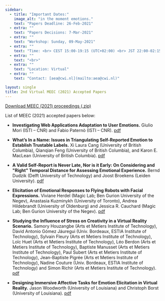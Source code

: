 ```yaml
---
sidebar:
  - title: "Important Dates:"
    image_alt: "in the moment emotions."
    text: "Papers Deadline: 26-Feb-2021"
  - extra: ""
    text: "Papers Decisions: 7-Mar-2021"
  - extra: ""
    text: "Workshop: Sunday, 09-May-2021"
  - extra: ""
    text: "Time: <br> CEST 15:00-19:15 (UTC+02:00) <br> JST 22:00-02:15 (next day) <br> PDT 06:00-10:15"
  - extra: ""
    text: "<br>"
  - extra: ""
    text: "Location: Virtual"
  - extra: ""
    text: "Contact: [aea@cwi.nl](mailto:aea@cwi.nl)"

layout: single
title: 2nd Virtual MEEC (2021) Accepted Papers
---
```


[Download MEEC (2021) proceedings (.zip)](./papers/2021/MEEC_2021_proceedings.zip)


List of MEEC (2021) accepted papers below:

- **Investigating Web Applications Adaptation to User Emotions.** Giulio Mori (ISTI – CNR) and Fabio Paternò (ISTI – CNR). [pdf](./papers/2021/MEEC_2021_paper_1.pdf)

- **What’s In a Name: Issues in Triangulating Self-Reported Emotion to Establish Trustable Labels.**
Xi Laura Cang (University of British Columbia), Qianqian Feng (University of British Columbia), and Karon E. MacLean (University of British Columbia). [pdf](./papers/2021/MEEC_2021_paper_2.pdf)

- **A Valid Self-Report is Never Late, Nor is it Early: On Considering and "Right" Temporal Distance for Assessing Emotional Experience.** Bernd Dudzik (Delft University of Technology) and Joost Broekens (Leiden University). [pdf](./papers/2021/MEEC_2021_paper_3.pdf)

- **Elicitation of Emotional Responses to Flying Robots with Facial Expressions.** Viviane Herdel (Magic Lab; Ben Gurion University of the Negev), Anastasia Kuzminykh (University of Toronto), Andrea Hildebrandt (University of Oldenburg) and Jessica R. Cauchard (Magic Lab; Ben Gurion University of the Negev). [pdf](./papers/2021/MEEC_2021_paper_4.pdf)

- **Studying the Influence of Stress on Creativity in a Virtual Reality Scenario.** Samory Houzangbe (Arts et Metiers Institute of Technology), David Antonio Gómez Jáuregui (Univ. Bordeaux, ESTIA Institute of Technology), Sylvain Fleury (Arts et Metiers Institute of Technology), Loïc Huet (Arts et Metiers Institute of Technology), Léo Berdon (Arts et Metiers Institute of Technology), Baptiste Manusset (Arts et Metiers Institute of Technology), Paul Subert (Arts et Metiers Institute of Technology), Jean-Baptiste Pigrée (Arts et Metiers Institute of Technology), Nadine Couture (Univ. Bordeaux, ESTIA Institute of Technology) and Simon Richir (Arts et Metiers Institute of Technology). [pdf](./papers/2021/MEEC_2021_paper_5.pdf)

- **Designing Immersive Affective Tasks for Emotion Elicitation in Virtual Reality.** Jason Woodworth (University of Louisiana) and Christoph Borst (University of Louisiana). [pdf](./papers/2021/MEEC_2021_paper_6.pdf)
